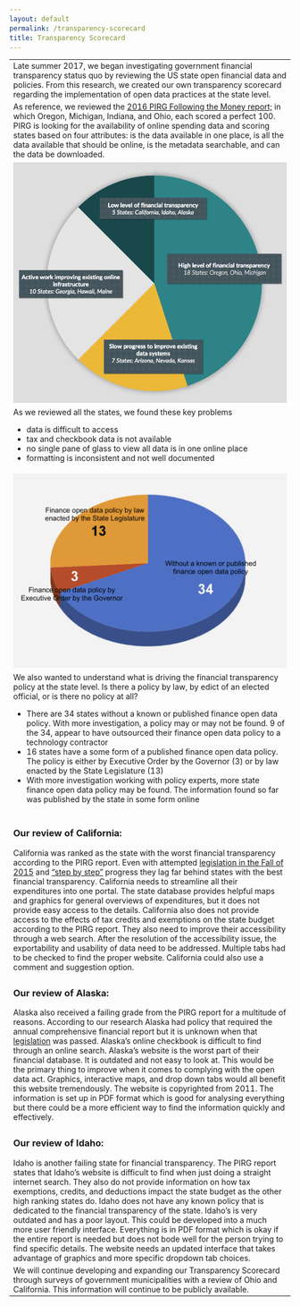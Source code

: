 ```yaml
---
layout: default
permalink: /transparency-scorecard
title: Transparency Scorecard
---
```

<table>
  <tr>
    <td colspan="2">Late summer 2017, we began investigating government financial transparency status quo by reviewing the US state open financial data and policies. From this research, we created our own transparency scorecard regarding the implementation of open data practices at the state level. </td>
  </tr>
  <tr>
    <td colspan="2">
        As reference, we reviewed the <a href="https://uspirg.org/reports/usp/following-money-2016-0">2016 PIRG Following the Money report;</a>
        in which Oregon, Michigan, Indiana, and Ohio, each scored a perfect 100. PIRG is looking for
        the availability of online spending data and scoring states based on four attributes: is the data available in one place, is all the data available that should be online, is the metadata searchable, and can the data be downloaded.</td>
  </tr>
  <tr>
    <td><img src="/assets/img/transparency-scorecard-pie.png" alt="Scorecard Pie" width="100%"></td>
  <tr>	
  <tr>
    <td>As we reviewed all the states, we found these key problems
      <ul>
        <li>data is difficult to access</li>
        <li>tax and checkbook data is not available</li>
        <li>no single pane of glass to view all data is in one online place</li>
        <li>formatting is inconsistent and not well documented </li>
      </ul>
     </td>
  </tr>
  <tr>
    <td><img src="/assets/img/transparency-policy-pie.png" alt="Policy Pie" width="100%"></td>
  <tr>
  <tr>
    <td>We also wanted to understand what is driving the financial transparency policy at the state level. Is there a policy by law, by edict of an elected official, or is there no policy at all?
      <ul>
        <li>There are 34 states without a known or published finance open data policy. With more investigation, a policy may or may not be found. 9 of the 34, appear to have outsourced their finance open data policy to a technology contractor</li>
        <li>16 states have a some form of a published finance open data policy. The policy is either by Executive Order by the Governor (3) or by law enacted by the State Legislature (13)</li>
        <li>With more investigation working with policy experts, more state finance open data policy may be found. The information found so far was published by the state in some form online</li>
       </ul>
      </td>
  </tr>
  <tr>
    <td colspan="2"><h3>Our review of California:</h3> California was ranked as the state with the worst financial transparency according to the PIRG report. Even with attempted <a href="https://leginfo.legislature.ca.gov/faces/billNavClient.xhtml?bill_id=201520160AB169">legislation in the Fall of 2015</a> and <a href="https://www.datacoalition.org/california-leaders-on-open-data-step-by-step-progress-but-no-master-plan/">“step by step”</a> progress they lag far behind states with the best financial transparency. California needs to streamline all their expenditures into one portal. The state database provides helpful maps and graphics for general overviews of expenditures, but it does not provide easy access to the details. California also does not provide access to the effects of tax credits and exemptions on the state budget according to the PIRG report. They also need to improve their accessibility through a web search. After the resolution of the accessibility issue, the exportability and usability of data need to be addressed. Multiple tabs had to be checked to find the proper website. California could also use a comment and suggestion option.</td>
  </tr>
    <tr>
      <td colspan="2"><h3>Our review of Alaska:</h3> Alaska also received a failing grade from the PIRG report for a multitude of reasons. According to our research Alaska had policy that required the annual comprehensive financial report but it is unknown when that <a href="http://www.akleg.gov/basis/Home/BillsandLaws">legislation</a> was passed. Alaska’s online checkbook is difficult to find through an online search. Alaska’s website is the worst part of their financial database. It is outdated and not easy to look at. This would be the primary thing to improve when it comes to complying with the open data act. Graphics, interactive maps, and drop down tabs would all benefit this website tremendously. The website is copyrighted from 2011. The information is set up in PDF format which is good for analysing  everything but there could be a more efficient way to find the information quickly and effectively.</td>
  </tr>
  <tr>
          <td colspan="2"><h3>Our review of Idaho: </h3> Idaho is another failing state for financial transparency. The PIRG report states that Idaho’s website is difficult to find when just doing a straight internet search. They also do not provide information on how tax exemptions,  credits, and deductions impact the state budget as the other high ranking states do. Idaho does not have any known policy that is dedicated to the financial transparency of the state. Idaho’s is very outdated and has a poor layout. This could be developed into a much more user friendly interface. Everything is in PDF format which is okay if the entire report is needed but does not bode well for the person trying to find specific details. The website needs an updated interface that takes advantage of graphics and more specific dropdown tab choices.<br></td>
  </tr>
  <tr>
      <td colspan="2">We will continue developing and expanding our Transparency Scorecard through surveys of government municipalities with a review of Ohio and California. This information will continue to be publicly available.</td>
  </tr>
